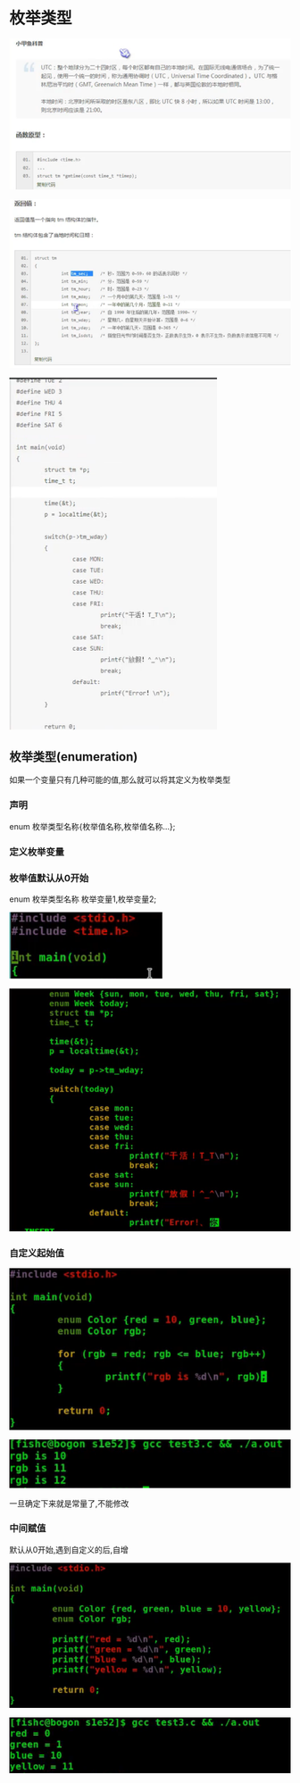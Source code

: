 # 枚举类型

![image-20210410093612819](imgs/image-20210410093612819.png)

![image-20210410093627451](imgs/image-20210410093627451.png)

![image-20210410093653635](imgs/image-20210410093653635.png)

## 枚举类型(enumeration)

如果一个变量只有几种可能的值,那么就可以将其定义为枚举类型

### 声明

enum 枚举类型名称{枚举值名称,枚举值名称…};

### 定义枚举变量

### 枚举值默认从0开始

enum 枚举类型名称 枚举变量1,枚举变量2;

![image-20210410110824592](imgs/image-20210410110824592.png)

![image-20210410110754232](imgs/image-20210410110754232.png)

### 自定义起始值

![image-20210410111014841](imgs/image-20210410111014841.png)

![image-20210410111026097](imgs/image-20210410111026097.png)

一旦确定下来就是常量了,不能修改

### 中间赋值

默认从0开始,遇到自定义的后,自增

![image-20210410111151362](imgs/image-20210410111151362.png)

![image-20210410111211557](imgs/image-20210410111211557.png)